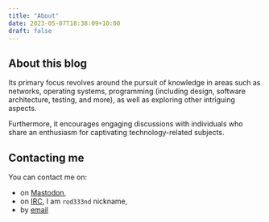 ```yaml
---
title: "About"
date: 2023-05-07T18:38:09+10:00
draft: false
---
```


## About this blog

Its primary focus revolves around the pursuit of knowledge in areas 
such as networks, operating systems, programming (including design, software architecture, testing, and more), 
as well as exploring other intriguing aspects. 

Furthermore, it encourages engaging discussions with individuals who share 
an enthusiasm for captivating technology-related subjects. 


## Contacting me

You can contact me on:
* on [Mastodon](https://hachyderm.io/@rodeeend),
* on [IRC](https://web.libera.chat/), I am `rod333nd` nickname,
* by [email](i9ijfmq6k@mozmail.com)
